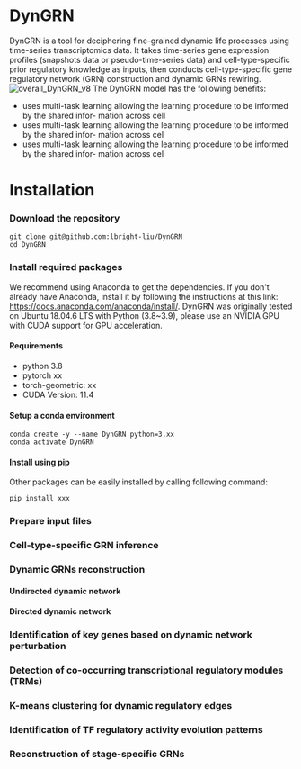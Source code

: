 # DynGRN
DynGRN is a tool for deciphering fine-grained dynamic life processes using time-series transcriptomics data. It takes time-series gene expression profiles (snapshots data or pseudo-time-series data) and cell-type-specific prior regulatory knowledge as inputs, then conducts cell-type-specific gene regulatory network (GRN) construction and dynamic GRNs rewiring. 
![overall_DynGRN_v8](https://github.com/lbright-liu/DynGRN/assets/96679804/fe1b1d21-668f-4c3d-b7c2-accc50197767)
The DynGRN model has the following benefits:
* uses multi-task learning allowing the learning procedure to be informed by the shared infor- mation across cell
* uses multi-task learning allowing the learning procedure to be informed by the shared infor- mation across cel
* uses multi-task learning allowing the learning procedure to be informed by the shared infor- mation across cel

# Installation
### Download the repository
```shell
git clone git@github.com:lbright-liu/DynGRN
cd DynGRN
```
### Install required packages
We recommend using Anaconda to get the dependencies. If you don't already have Anaconda, install it by following the instructions at this link: https://docs.anaconda.com/anaconda/install/. DynGRN was originally tested on Ubuntu 18.04.6 LTS with Python (3.8~3.9), please use an NVIDIA GPU with CUDA support for GPU acceleration.
#### Requirements
* python 3.8
* pytorch xx
* torch-geometric: xx
* CUDA Version: 11.4

#### Setup a conda environment
```shell
conda create -y --name DynGRN python=3.xx
conda activate DynGRN
```
#### Install using pip
Other packages can be easily installed by calling following command:
```shell
pip install xxx
```
### Prepare input files

### Cell-type-specific GRN inference

### Dynamic GRNs reconstruction

#### Undirected dynamic network

#### Directed dynamic network

### Identification of key genes based on dynamic network perturbation

### Detection of co-occurring transcriptional regulatory modules (TRMs)

### K-means clustering for dynamic regulatory edges

### Identification of TF regulatory activity evolution patterns

### Reconstruction of stage-specific GRNs
